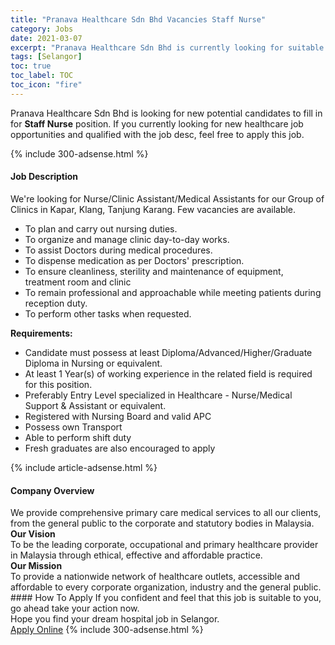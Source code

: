 ```yaml
---
title: "Pranava Healthcare Sdn Bhd Vacancies Staff Nurse" 
category: Jobs 
date: 2021-03-07 
excerpt: "Pranava Healthcare Sdn Bhd is currently looking for suitable person to fill in the Staff Nurse which positioned at Selangor" 
tags: [Selangor] 
toc: true 
toc_label: TOC 
toc_icon: "fire" 
--- 
```


<p>Pranava Healthcare Sdn Bhd is looking for new potential candidates to fill in for <b>Staff Nurse</b> position. If you currently looking for new healthcare job opportunities and qualified with the job desc, feel free to apply this job.
</p>{% include 300-adsense.html %} 
<div><div><h4>Job Description</h4></div><div><div><span><div><p>We're looking for Nurse/Clinic Assistant/Medical Assistants for our Group of Clinics in Kapar, Klang, Tanjung Karang. Few vacancies are available.</p><ul><li>To plan and carry out nursing duties.</li><li>To organize and manage clinic day-to-day works.</li><li>To assist Doctors during medical procedures.</li><li>To dispense medication as per Doctors' prescription.</li><li>To ensure cleanliness, sterility and maintenance of equipment, treatment room and clinic</li><li>To remain professional and approachable while meeting patients during reception duty.</li><li>To perform other tasks when requested.</li></ul><p><strong>Requirements:</strong></p><ul><li>Candidate must possess at least Diploma/Advanced/Higher/Graduate Diploma in Nursing or equivalent.</li><li>At least 1&#160;Year(s) of working experience in the related field is required for this position.</li><li>Preferably Entry Level specialized in Healthcare - Nurse/Medical Support &amp; Assistant or equivalent.</li><li>Registered with Nursing Board and valid APC</li><li>Possess own Transport</li><li>Able to perform shift duty</li><li>Fresh graduates are also encouraged to apply</li></ul></div></span></div></div></div> 
{% include article-adsense.html %} 
<div><div><h4>Company Overview</h4></div><div><div><span><div><div>We provide comprehensive primary care medical services to all our clients, from the general public to the corporate and statutory bodies in Malaysia.</div>
<div>
<div>
<div>
<div>
<div>
<div>
<div>
<div>
<div>
<div>
<div>
<div><strong>Our Vision</strong></div>
</div>
<div>
<div>To be the leading corporate, occupational and primary healthcare provider in Malaysia through ethical, effective and affordable practice.</div>
</div>
</div>
<div>
<div>
<div><strong>Our Mission</strong></div>
</div>
<div>
<div>To provide a nationwide network of healthcare outlets, accessible and affordable to every corporate organization, industry and the general public.</div>
</div>
</div>
</div>
</div>
</div>
</div>
</div>
</div>
</div>
</div>
</div></div></span></div></div></div> 
#### How To Apply 
If you confident and feel that this job is suitable to you, go ahead take your action now. <br/> 
Hope you find your dream hospital job in Selangor. <br/> 
<a href="https://www.jobstreet.com.my/en/job/staff-nurse-4499369?jobId=jobstreet-my-job-4499369" class="btn btn--warning" target="_blank" rel="nofollow noopenner">Apply Online</a> 
{% include 300-adsense.html %} 